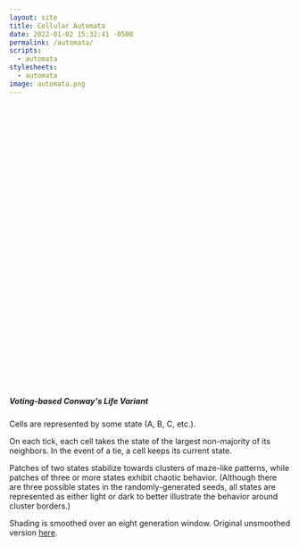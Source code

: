 ```yaml
---
layout: site
title: Cellular Automata
date: 2022-01-02 15:32:41 -0500
permalink: /automata/
scripts:
  - automata
stylesheets:
  - automata
image: automata.png
---
```

<div style='position: relative; text-align: center;'>
  <div id='start' style='display: none; position: absolute; top: 40%; width: 200px; left: 50%; margin-left: -100px'>
    <button class='button-primary' onclick='start(); return false;'>Start</button>
    <p>(warning: strobe effect)</p>
  </div>
  <svg id='grid' viewBox='0 0 100 100'></svg>
</div>

##### Voting-based Conway's Life Variant

Cells are represented by some state (A, B, C, etc.).

On each tick, each cell takes the state of the largest non-majority of its neighbors. In the event of a tie, a cell keeps its current state.

Patches of two states stabilize towards clusters of maze-like patterns, while patches of three or more states exhibit chaotic behavior. (Although there are three possible states in the randomly-generated seeds, all states are represented as either light or dark to better illustrate the behavior around cluster borders.)

Shading is smoothed over an eight generation window. Original unsmoothed version [here](/automata?l=1).